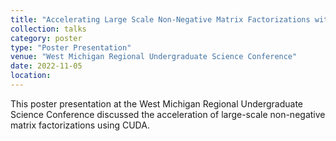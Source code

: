 ```yaml
---
title: "Accelerating Large Scale Non-Negative Matrix Factorizations with CUDA"
collection: talks
category: poster
type: "Poster Presentation"
venue: "West Michigan Regional Undergraduate Science Conference"
date: 2022-11-05
location: 
---
```


This poster presentation at the West Michigan Regional Undergraduate Science Conference discussed the acceleration of large-scale non-negative matrix factorizations using CUDA.